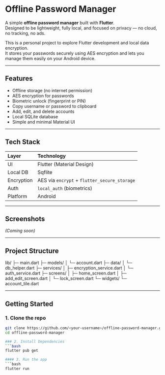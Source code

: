 #  Offline Password Manager

A simple **offline password manager** built with **Flutter**.  
Designed to be lightweight, fully local, and focused on privacy — no cloud, no tracking, no ads.

This is a personal project to explore Flutter development and local data encryption.  
It stores your passwords securely using AES encryption and lets you manage them easily on your Android device.

---

## Features

- Offline storage (no internet permission)
- AES encryption for passwords  
- Biometric unlock (fingerprint or PIN)
- Copy username or password to clipboard
- Add, edit, and delete accounts
- Local SQLite database
- Simple and minimal Material UI

---

## Tech Stack

| Layer | Technology |
|:------|:------------|
| UI | Flutter (Material Design) |
| Local DB | Sqflite |
| Encryption | AES via `encrypt` + `flutter_secure_storage` |
| Auth | `local_auth` (biometrics) |
| Platform | Android |

---

## Screenshots

*(Coming soon)*

---

## Project Structure
lib/
├─ main.dart
├─ models/
│ └─ account.dart
├─ data/
│ └─ db_helper.dart
├─ services/
│ ├─ encryption_service.dart
│ └─ auth_service.dart
├─ screens/
│ ├─ home_screen.dart
│ ├─ add_edit_screen.dart
│ └─ lock_screen.dart
└─ widgets/
└─ account_tile.dart

---

## Getting Started

### 1. Clone the repo
```bash
git clone https://github.com/<your-username>/offline-password-manager.git
cd offline-password-manager

### 2. Install Dependencies
```bash
flutter pub get

#### 3. Run the app
```bash
flutter run